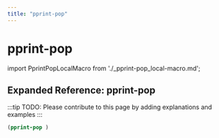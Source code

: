 ```yaml
---
title: "pprint-pop"
---
```


# pprint-pop

import PprintPopLocalMacro from './_pprint-pop_local-macro.md';

<PprintPopLocalMacro />

## Expanded Reference: pprint-pop

:::tip
TODO: Please contribute to this page by adding explanations and examples
:::

```lisp
(pprint-pop )
```
